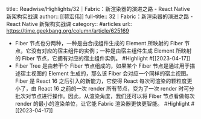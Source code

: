title:: Readwise/Highlights/32｜Fabric：新渲染器的演进之路 - React Native 新架构实战课
author:: [[蒋宏伟]]
full-title:: 32｜Fabric：新渲染器的演进之路 - React Native 新架构实战课
category:: #articles
url:: https://time.geekbang.org/column/article/625169

- Fiber 节点也分两种，一种是由合成组件生成的 Element 所映射的 Fiber 节点，它没有对应的宿主组件的实例；一种是由宿主组件生成 Element 所映射的 Fiber 节点，它拥有对应的宿主组件实例。 #Highlight #[[2023-04-17]]
- Fiber Tree 是由若干个 Fiber 节点组成的，如果某个 Fiber 节点是通过用于描述宿主视图的 Element 生成的，那么该 Fiber 会对应一个同样的宿主视图。
  Fiber 是 React 16 之后引入的新能力，它使得 React 每次可渲染的颗粒度更小了，由 React 16 之前的一次 render 所有节点，变为了一次 render 时可分批次对节点进行操作。因此，从渲染角度，我们还可以将 Fiber 节点看做每次 render 的最小的渲染单位，让它能 Fabric 渲染器更快更智能。 #Highlight #[[2023-04-17]]